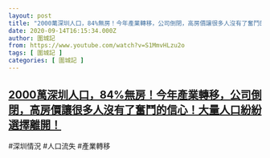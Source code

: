 ```yaml
---
layout: post
title: "2000萬深圳人口，84%無房！今年產業轉移，公司倒閉，高房價讓很多人沒有了奮鬥的信心！大量人口紛紛選擇離開！"
date: 2020-09-14T16:15:34.000Z
author: 圍城記
from: https://www.youtube.com/watch?v=S1MmvHLzu2o
tags: [ 圍城記 ]
categories: [ 圍城記 ]
---
```

<!--1600100134000-->
[2000萬深圳人口，84%無房！今年產業轉移，公司倒閉，高房價讓很多人沒有了奮鬥的信心！大量人口紛紛選擇離開！](https://www.youtube.com/watch?v=S1MmvHLzu2o)
------

<div>
#深圳情況 #人口流失 #產業轉移
</div>
